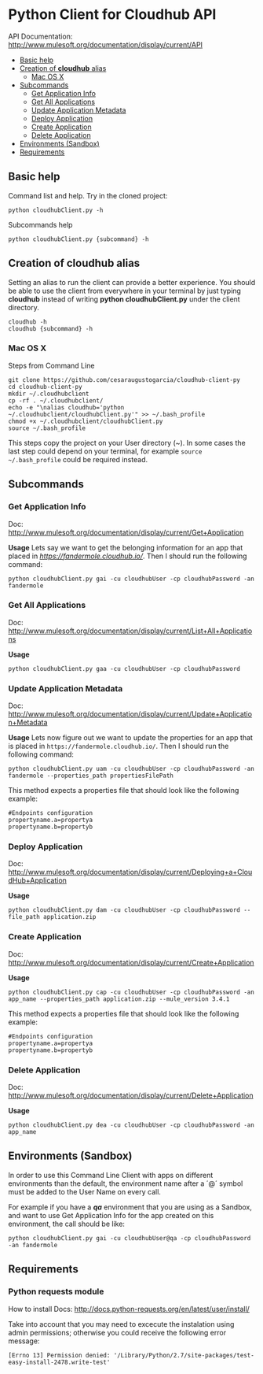 # Python Client for Cloudhub API

API Documentation: http://www.mulesoft.org/documentation/display/current/API

+ [Basic help](#basichelp)
+ [Creation of **cloudhub** alias](#cloudhubalias)
	* [Mac OS X](#chaliasmacosx)
+ [Subcommands](#subcommands)
    * [Get Application Info](#getapplicationinfo)
    * [Get All Applications](#getallapplications)
    * [Update Application Metadata](#updateapplicationmetadata)
    * [Deploy Application](#deployapplication)
    * [Create Application](#createapplication)
    * [Delete Application](#deleteapplication)
+ [Environments (Sandbox)](#environments)
+ [Requirements](#requirements)

## Basic help <a name="basichelp"/>

Command list and help. Try in the cloned project:
```
python cloudhubClient.py -h
```

Subcommands help
```
python cloudhubClient.py {subcommand} -h
```

## Creation of **cloudhub** alias<a name="cloudhubalias"/>

Setting an alias to run the client can provide a better experience. You should be able to use the client from everywhere in your terminal by just typing **cloudhub** instead of writing **python cloudhubClient.py** under the client directory.
```
cloudhub -h
cloudhub {subcommand} -h
```

### Mac OS X <a name="chaliasmacosx"/> 

Steps from Command Line
```
git clone https://github.com/cesaraugustogarcia/cloudhub-client-py
cd cloudhub-client-py
mkdir ~/.cloudhubclient
cp -rf . ~/.cloudhubclient/
echo -e "\nalias cloudhub='python ~/.cloudhubclient/cloudhubClient.py'" >> ~/.bash_profile
chmod +x ~/.cloudhubclient/cloudhubClient.py
source ~/.bash_profile
```

This steps copy the project on your User directory (~). In some cases the last step could depend on your terminal, for example ```source ~/.bash_profile``` could be required instead.

## Subcommands <a name="subcommands"/>


### Get Application Info <a name="getapplicationinfo"/>

Doc: http://www.mulesoft.org/documentation/display/current/Get+Application

**Usage** 
Lets say we want to get the belonging information for an app that placed in *https://fandermole.cloudhub.io/*. Then I should run the following command:
```
python cloudhubClient.py gai -cu cloudhubUser -cp cloudhubPassword -an fandermole
```


### Get All Applications <a name="getallapplications"/>

Doc: http://www.mulesoft.org/documentation/display/current/List+All+Applications

**Usage** 
```
python cloudhubClient.py gaa -cu cloudhubUser -cp cloudhubPassword
```


### Update Application Metadata <a name="updateapplicationmetadata"/>

Doc: http://www.mulesoft.org/documentation/display/current/Update+Application+Metadata

**Usage** 
Lets now figure out we want to update the properties for an app that is placed in ```https://fandermole.cloudhub.io/```. Then I should run the following command:
```
python cloudhubClient.py uam -cu cloudhubUser -cp cloudhubPassword -an fandermole --properties_path propertiesFilePath
```


This method expects a properties file that should look like the following example:
```
#Endpoints configuration
propertyname.a=propertya
propertyname.b=propertyb
```
### Deploy Application <a name="deployapplication"/>

Doc: http://www.mulesoft.org/documentation/display/current/Deploying+a+CloudHub+Application

**Usage** 
```
python cloudhubClient.py dam -cu cloudhubUser -cp cloudhubPassword --file_path application.zip
```


### Create Application <a name="createapplication"/>

Doc: http://www.mulesoft.org/documentation/display/current/Create+Application

**Usage** 
```
python cloudhubClient.py cap -cu cloudhubUser -cp cloudhubPassword -an app_name --properties_path application.zip --mule_version 3.4.1
```


This method expects a properties file that should look like the following example:
```
#Endpoints configuration
propertyname.a=propertya
propertyname.b=propertyb
```

### Delete Application <a name="deleteapplication"/>

Doc: http://www.mulesoft.org/documentation/display/current/Delete+Application

**Usage** 
```
python cloudhubClient.py dea -cu cloudhubUser -cp cloudhubPassword -an app_name
```


## Environments (Sandbox) <a name="environments"/>

In order to use this Command Line Client with apps on different environments than the default, the environment name after a ´@´ symbol must be added to the User Name on every call.

For example if you have a ***qa*** environment that you are using as a Sandbox, and want to use Get Application Info for the app created on this environment, the call should be like:

```
python cloudhubClient.py gai -cu cloudhubUser@qa -cp cloudhubPassword -an fandermole
```


## Requirements <a name="requirements"/>

### Python requests module

How to install Docs: http://docs.python-requests.org/en/latest/user/install/  

Take into account that you may need to excecute the instalation using admin permissions; otherwise you could receive the following error message:
```
[Errno 13] Permission denied: '/Library/Python/2.7/site-packages/test-easy-install-2478.write-test'
```
